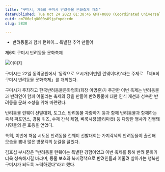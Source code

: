 ```yaml
---
title: "구미시, 제6회 구미시 반려동물 문화축제 개최"
datePublished: Tue Oct 24 2023 01:38:46 GMT+0000 (Coordinated Universal Time)
cuid: cm706elq8000s09jpfnpdccdn
slug: 5830

---
```



- 반려동물과 함께 런웨이... 특별한 추억 만들어

제6회 구미시 반려동물 문화축제

![이미지](https://cdn.hashnode.com/res/hashnode/image/upload/v1739259843622/99948b29-e20a-4172-93a1-45cff761468c.jpeg)

구미시는 22일 동락공원에서 '동락으로 오시개(이번엔 런웨이다!)'라는 주제로 「제6회 구미시 반려동물 문화축제」를 개최했다.

구미시가 주최하고 한국반려동물문화협회(회장 이명훈)가 주관한 이번 축제는 반려동물과 반려인이 함께 어울리는 축제의 장을 만들어 반려동물에 대한 인식 개선과 성숙한 반려동물 문화 조성을 위해 마련됐다.

반려동물 런웨이 선발대회, 도그쇼, 반려동물 자랑하기 등과 함께 반려동물과 함께하는 즉석 퍼포먼스, 경품 퀴즈, 수제 간식 체험, 벼룩시장(플리마켓) 등 다양한 행사가 진행돼 시민들의 큰 호응을 얻었다.

특히, 이번에 처음 시도된 반려동물 런웨이 선발대회는 가지각색의 반려동물이 출전해 모습을 뽐내 많은 방문객의 눈길을 끌었다.

김호섭 부시장은 "반려동물 런웨이는 특별한 경험이었고 이번 축제를 통해 반려 문화가 더욱 성숙해지길 바라며, 동물 보호와 복지정책으로 반려인들과 어울려 살아가는 행복한 구미시가 되도록 노력하겠다"라고 했다.